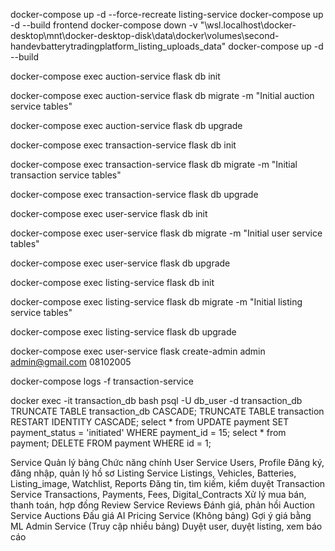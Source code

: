docker-compose up -d --force-recreate listing-service
docker-compose up -d --build frontend
docker-compose down -v
"\\wsl.localhost\docker-desktop\mnt\docker-desktop-disk\data\docker\volumes\second-handevbatterytradingplatform_listing_uploads\_data"
docker-compose up -d --build

docker-compose exec auction-service flask db init

docker-compose exec auction-service flask db migrate -m "Initial auction service tables"

docker-compose exec auction-service flask db upgrade

docker-compose exec transaction-service flask db init

docker-compose exec transaction-service flask db migrate -m "Initial transaction service tables"

docker-compose exec transaction-service flask db upgrade

docker-compose exec user-service flask db init

docker-compose exec user-service flask db migrate -m "Initial user service tables"

docker-compose exec user-service flask db upgrade

docker-compose exec listing-service flask db init

docker-compose exec listing-service flask db migrate -m "Initial listing service tables"

docker-compose exec listing-service flask db upgrade

docker-compose exec user-service flask create-admin admin admin@gmail.com 08102005    


docker-compose logs -f transaction-service

docker exec -it transaction_db bash
psql -U db_user -d transaction_db
TRUNCATE TABLE transaction_db CASCADE;
TRUNCATE TABLE transaction RESTART IDENTITY CASCADE;
select * from 
UPDATE payment SET payment_status = 'initiated' WHERE payment_id = 15;
select * from payment;
DELETE FROM payment WHERE id = 1;

Service	Quản lý bảng	Chức năng chính
User Service	        Users, Profile	Đăng ký, đăng nhập, quản lý hồ sơ
Listing Service	        Listings, Vehicles, Batteries, Listing_image, Watchlist, Reports	Đăng tin, tìm kiếm, kiểm duyệt
Transaction Service	    Transactions, Payments, Fees, Digital_Contracts	Xử lý mua bán, thanh toán, hợp đồng
Review Service	        Reviews	Đánh giá, phản hồi
Auction Service     	Auctions	Đấu giá
AI Pricing Service	    (Không bảng)	Gợi ý giá bằng ML
Admin Service	        (Truy cập nhiều bảng)	Duyệt user, duyệt listing, xem báo cáo


